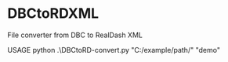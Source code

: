 # DBCtoRDXML
File converter from DBC to RealDash XML

USAGE
python .\DBCtoRD-convert.py "C:/example/path/" "demo"
